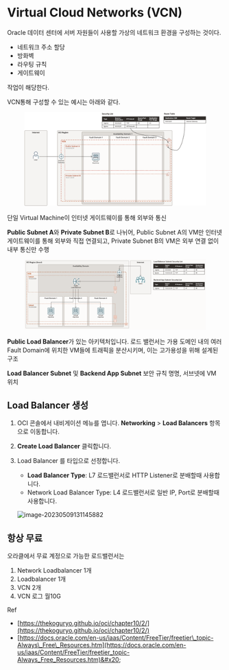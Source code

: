 # Virtual Cloud Networks (VCN)

Oracle 데이터 센터에 서버 자원들이 사용할 가상의 네트워크 환경을 구성하는 것이다.

* 네트워크 주소 할당
* 방화벽
* 라우팅 규칙
* 게이트웨이

작업이 해당한다.

VCN통해 구성할 수 있는 예시는 아래와 같다.

<figure><img src="../../../../.gitbook/assets/image (1) (1) (1) (1) (1) (1) (1) (1) (1).png" alt=""><figcaption></figcaption></figure>

단일 Virtual Machine이 인터넷 게이트웨이를 통해 외부와 통신

**Public Subnet A**와 **Private Subnet B**로 나뉘어, Public Subnet A의 VM만 인터넷 게이트웨이를 통해 외부와 직접 연결되고, Private Subnet B의 VM은 외부 연결 없이 내부 통신만 수행



<figure><img src="../../../../.gitbook/assets/image (1) (1) (1) (1) (1) (1) (1) (1) (1) (1).png" alt=""><figcaption></figcaption></figure>

**Public Load Balancer**가 있는 아키텍처입니다. 로드 밸런서는 가용 도메인 내의 여러 Fault Domain에 위치한 VM들에 트래픽을 분산시키며, 이는 고가용성을 위해 설계된 구조

**Load Balancer Subnet** 및 **Backend App Subnet** 보안 규칙 명명, 서브넷에 VM 위치

## **Load Balancer 생성**

1. OCI 콘솔에서 내비게이션 메뉴를 엽니다. **Networking** > **Load Balancers** 항목으로 이동합니다.
2. **Create Load Balancer** 클릭합니다.
3.  Load Balancer 를 타입으로 선정합니다.

    * **Load Balancer Type**: L7 로드밸런서로 HTTP Listener로 분배할때 사용합니다.
    * Network Load Balancer Type: L4 로드밸런서로 일반 IP, Port로 분배할때 사용합니다.

    ![image-20230509131145882](https://thekoguryo.github.io/oci/chapter10/images/image-20230509131145882.png)



## 항상 무료

오라클에서 무료 계정으로 가능한 로드밸런서는

1. Network Loadbalancer 1개
2. Loadbalancer 1개
3. VCN 2개
4. VCN 로그 월10G



Ref

* [https://thekoguryo.github.io/oci/chapter10/2/](https://thekoguryo.github.io/oci/chapter10/2/)
* [https://docs.oracle.com/en-us/iaas/Content/FreeTier/freetier\_topic-Always\_Free\_Resources.htm](https://docs.oracle.com/en-us/iaas/Content/FreeTier/freetier_topic-Always_Free_Resources.htm)&#x20;
